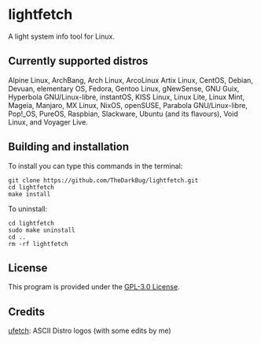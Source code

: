 # lightfetch

A light system info tool for Linux.

## Currently supported distros

Alpine Linux, ArchBang, Arch Linux, ArcoLinux Artix Linux, CentOS, Debian, Devuan, elementary OS, Fedora, Gentoo Linux, gNewSense, GNU Guix, Hyperbola GNU/Linux-libre, instantOS, KISS Linux, Linux Lite, Linux Mint, Mageia, Manjaro, MX Linux, NixOS, openSUSE, Parabola GNU/Linux-libre, Pop!_OS, PureOS, Raspbian, Slackware, Ubuntu (and its flavours), Void Linux, and Voyager Live.

## Building and installation

To install you can type this commands in the terminal:

```shell
git clone https://github.com/TheDarkBug/lightfetch.git
cd lightfetch
make install
```

To uninstall:

```shell
cd lightfetch
sudo make uninstall
cd ..
rm -rf lightfetch
```

## License

This program is provided under the [GPL-3.0 License](https://github.com/TheDarkBug/LICENSE).

## Credits

[ufetch](https://gitlab.com/jschx/ufetch/): ASCII Distro logos (with some edits by me)
